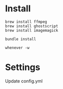 # Install

```
brew install ffmpeg
brew install ghostscript
brew install imagemagick

bundle install

whenever -w
```

# Settings

Update config.yml
